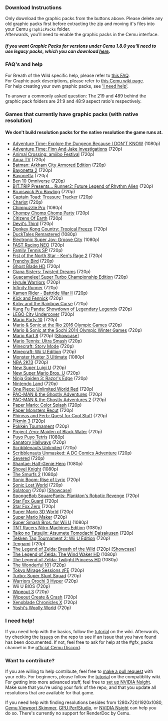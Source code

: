 ### **Download Instructions**  

Only download the graphic packs from the buttons above. Please delete any old graphic packs first before extracting the zip and moving it's files into your Cemu `graphicPacks` folder.  
Afterwards, you'll need to enable the graphic packs in the Cemu interface.

##### **If you want Graphic Packs for versions under Cemu 1.8.0 you'll need to use legacy packs, which you can download [here](https://github.com/slashiee/cemu_graphic_packs/releases/download/1/graphicPacks.zip).**


### **FAQ's and help**
For Breath of the Wild specific help, please refer to [this FAQ](https://{{site.github.owner_name}}.github.io/cemu_graphic_packs/botw).  
For Graphic pack descriptions, please refer to [this Cemu wiki page](http://compat.cemu.info/wiki/The_Legend_of_Zelda:_Breath_of_the_Wild_Graphic_Packs).  
For help creating your own graphic packs, see ['I need help'](#i-need-help).

To answer a commonly asked question: The 219 and 489 behind the graphic pack folders are 21:9 and 48:9 aspect ratio's respectively.


### **Games that currently have graphic packs (with native resolution)**
#### We don't build resolution packs for the native resolution the game runs at.
- [Adventure Time: Explore the Dungeon Because I DON'T KNOW](http://compat.cemu.info/wiki/Adventure_Time:_Explore_the_Dungeon_Because_I_Don't_Know!) (1080p)
- [Adventure Time: Finn And Jake Investigations](http://compat.cemu.info/wiki/Adventure_Time:_Finn_And_Jake_Investigations) (720p)
- [Animal Crossing: amiibo Festival](http://compat.cemu.info/wiki/Animal_Crossing:_Amiibo_Festival) (720p)
- [Aqua TV](http://compat.cemu.info/wiki/Aqua_TV) (720p)
- [Batman: Arkham City Armored Edition](http://compat.cemu.info/wiki/Batman:_Arkham_City_Armored_Edition) (720p)
- [Bayonetta 2](http://compat.cemu.info/wiki/Bayonetta_2) (720p)
- [Bayonetta](http://compat.cemu.info/wiki/Bayonetta) (720p)
- [Ben 10 Omniverse](http://compat.cemu.info/wiki/Ben_10:_Omniverse) (720p)
- [BIT.TRIP Presents... Runner2: Future Legend of Rhythm Alien](http://compat.cemu.info/wiki/BIT.TRIP_Presents..._Runner2:_Future_Legend_of_Rhythm_Alien) (720p)
- [Brunswick Pro Bowling](http://compat.cemu.info/wiki/Brunswick_Pro_Bowling) (720p)
- [Captain Toad: Treasure Tracker](http://compat.cemu.info/wiki/Captain_Toad:_Treasure_Tracker) (720p)
- [Chariot](http://compat.cemu.info/wiki/Chariot) (720p)
- [Chimpuzzle Pro](http://compat.cemu.info/wiki/Chimpuzzle_Pro) (1080p)
- [Chompy Chomp Chomp Party](http://compat.cemu.info/wiki/Chompy_Chomp_Chomp_Party) (720p)
- [Citizens Of Earth](http://compat.cemu.info/wiki/Citizens_of_Earth) (720p)
- [Devil's Third](http://compat.cemu.info/wiki/Chariot) (720p)
- [Donkey Kong Country: Tropical Freeze](http://compat.cemu.info/wiki/Donkey_Kong_Country:_Tropical_Freeze) (720p)
- [DuckTales Remastered](http://compat.cemu.info/wiki/DuckTales_Remastered) (1080p)
- [Electronic Super Joy: Groove City](http://compat.cemu.info/wiki/Electronic_Super_Joy:_Groove_City) (1080p)
- [FAST Racing NEO](http://compat.cemu.info/wiki/Fast_Racing_Neo) (720p)
- [Family Tennis SP](http://compat.cemu.info/wiki/Family_Tennis_SP) (720p)
- [Fist of the North Star - Ken's Rage 2](http://compat.cemu.info/wiki/Fist_of_the_North_Star:_Ken's_Rage_2) (720p)
- [Frenchy Bird](http://compat.cemu.info/wiki/Frenchy_Bird) (720p)
- [Ghost Blade HD](http://compat.cemu.info/wiki/Ghost_Blade_HD) (720p)
- [Giana Sisters: Twisted Dreams](http://compat.cemu.info/wiki/Giana_Sisters:_Twisted_Dreams) (720p)
- [Guacamelee! Super Turbo Championship Edition](http://compat.cemu.info/wiki/Guacamelee:_Super_Turbo_Championship_Edition) (720p)
- [Hyrule Warriors](http://compat.cemu.info/wiki/Hyrule_Warriors) (720p)
- [Infinity Runner](http://compat.cemu.info/wiki/Infinity_Runner) (720p)
- [Kamen Rider - Battride War II](http://compat.cemu.info/wiki/Kamen_Rider:_Battride_War_II) (720p)
- [Kick and Fennick](http://compat.cemu.info/wiki/Kick_and_Fennick) (720p)
- [Kirby and the Rainbow Curse](http://compat.cemu.info/wiki/Kirby_and_the_Rainbow_Curse) (720p)
- [Kung Fu Panda: Showdown of Legendary Legends](http://compat.cemu.info/wiki/Kung_Fu_Panda:_Showdown_of_Legendary_Legends) (720p)
- [LEGO City Undercover](http://compat.cemu.info/wiki/LEGO_City_Undercover) (720p)
- [Mario Party 10](http://compat.cemu.info/wiki/Mario_Party_10) (720p)
- [Mario & Sonic at the Rio 2016 Olympic Games](http://compat.cemu.info/wiki/Mario_&_Sonic_at_the_Rio_2016_Olympic_Games) (720p)
- [Mario & Sonic at the Sochi 2014 Olympic Winter Games](http://compat.cemu.info/wiki/Mario_&_Sonic_at_the_Sochi_2014_Olympic_Winter_Games) (720p)
- [Mario Kart 8](http://compat.cemu.info/wiki/Mario_Kart_8) (720p) [[Showcase](https://youtu.be/E6Z-1SwSUtI)]
- [Mario Tennis: Ultra Smash](http://compat.cemu.info/wiki/Mario_Tennis:_Ultra_Smash) (720p)
- [Minecraft: Story Mode](http://compat.cemu.info/wiki/Minecraft:_Story_Mode) (720p)
- [Minecraft: Wii U Edition](http://compat.cemu.info/wiki/Minecraft:_Wii_U_Edition) (720p)
- [Monster Hunter 3 Ultimate](http://compat.cemu.info/wiki/Monster_Hunter_3_Ultimate) (1080p)
- [NBA 2K13](http://compat.cemu.info/wiki/NBA_2K13) (720p)
- [New Super Luigi U](http://compat.cemu.info/wiki/New_Super_Luigi_U) (720p)
- [New Super Mario Bros. U](http://compat.cemu.info/wiki/New_Super_Mario_Bros._U) (720p)
- [Ninja Gaiden 3: Razor's Edge](http://compat.cemu.info/wiki/Ninja_Gaiden_3:_Razor's_Edge) (720p)
- [Nintendo Land](http://compat.cemu.info/wiki/Nintendo_Land) (720p)
- [One Piece: Unlimited World Red](http://compat.cemu.info/wiki/One_Piece:_Unlimited_World_Red) (720p)
- [PAC-MAN & the Ghostly Adventures](http://compat.cemu.info/wiki/Pac-Man_and_the_Ghostly_Adventures_1) (720p)
- [PAC-MAN & the Ghostly Adventures 2](http://compat.cemu.info/wiki/Pac-Man_and_the_Ghostly_Adventures_2) (720p)
- [Paper Mario: Color Splash](http://compat.cemu.info/wiki/Paper_Mario:_Color_Splash) (720p)
- [Paper Monsters Recut](http://compat.cemu.info/wiki/Paper_Monsters_Recut) (720p)
- [Phineas and Ferb: Quest for Cool Stuff](http://compat.cemu.info/wiki/Phineas_and_Ferb:_Quest_for_Cool_Stuff) (720p)
- [Pikmin 3](http://compat.cemu.info/wiki/Pikmin_3) (720p)
- [Pokkén Tournament](http://compat.cemu.info/wiki/Pokk%C3%A9n_Tournament) (720p)
- [Project Zero: Maiden of Black Water](http://compat.cemu.info/wiki/Project_Zero:_Maiden_of_Black_Water) (720p)
- [Puyo Puyo Tetris](http://compat.cemu.info/wiki/Puyo_Puyo_Tetris) (1080p)
- [Sanatory Hallways](http://compat.cemu.info/wiki/Sanatory_Hallways) (720p)
- [Scribblenauts Unlimited](http://compat.cemu.info/wiki/Scribblenauts_Unlimited) (720p)
- [Scribblenauts Unmasked: A DC Comics Adventure](http://compat.cemu.info/wiki/Scribblenauts_Unmasked:_A_DC_Comics_Adventure) (720p)
- [Severed](http://compat.cemu.info/wiki/Severed) (720p)
- [Shantae: Half-Genie Hero](http://compat.cemu.info/wiki/Shantae:_Half-Genie_Hero) (1080p)
- [Shovel Knight](http://compat.cemu.info/wiki/Shovel_Knight:_Plauge_of_Shadows) (1080p)
- [The Smurfs 2](http://compat.cemu.info/wiki/The_Smurfs_2) (1080p)
- [Sonic Boom: Rise of Lyric](http://compat.cemu.info/wiki/Sonic_Boom:_Rise_of_Lyric) (720p)
- [Sonic Lost World](http://compat.cemu.info/wiki/Sonic_Lost_World) (720p)
- [Splatoon](http://compat.cemu.info/wiki/Splatoon) (720p) [[Showcase](https://youtu.be/rV77zXP8C8Y)]
- [SpongeBob SquarePants: Plankton's Robotic Revenge](http://compat.cemu.info/wiki/Spongebob_Squarepants:_Plankton's_Robotic_Revenge) (720p)
- [Star Fox Guard](http://compat.cemu.info/wiki/Star_Fox_Guard) (720p)
- [Star Fox Zero](http://compat.cemu.info/wiki/Star_Fox_Zero) (720p)
- [Super Mario 3D World](http://compat.cemu.info/wiki/Super_Mario_3D_World) (720p)
- [Super Mario Maker](http://compat.cemu.info/wiki/Super_Mario_Maker) (720p)
- [Super Smash Bros. for Wii U](http://compat.cemu.info/wiki/Super_Smash_Bros._U) (1080p)
- [TNT Racers Nitro Machines Edition](http://compat.cemu.info/wiki/TNT_Racers_Nitro_Machines_Edition) (1080p)
- [Taiko no Tatsujin: Atsumete Tomodachi Daisakusen](http://compat.cemu.info/wiki/Taiko_no_Tatsujin:_Atsumete_Tomodachi_Daisakusen) (720p)
- [Tekken Tag Tournament 2: Wii U Edition](http://compat.cemu.info/wiki/Tekken_Tag_Tournament_2) (720p)
- [Tengami](http://compat.cemu.info/wiki/Tengami) (720p)
- [The Legend of Zelda: Breath of the Wild](http://compat.cemu.info/wiki/The_Legend_of_Zelda:_Breath_of_the_Wild) (720p) [[Showcase](https://youtu.be/buKACHczKoM)]
- [The Legend of Zelda: The Wind Waker HD](http://compat.cemu.info/wiki/The_Legend_of_Zelda:_The_Wind_Waker_HD) (1080p)
- [The Legend of Zelda: Twilight Princess HD](http://compat.cemu.info/wiki/The_Legend_of_Zelda:_Twilight_Princess_HD) (1080p)
- [The Wonderful 101](http://compat.cemu.info/wiki/The_Wonderful_101) (720p)
- [Tokyo Mirage Sessions ♯FE](http://compat.cemu.info/wiki/Tokyo_Mirage_Sessions_#FE) (720p)
- [Turbo: Super Stunt Squad](http://compat.cemu.info/wiki/Turbo:_Super_Stunt_Squad) (720p)
- [Warriors Orochi 3 Hyper](http://compat.cemu.info/wiki/Warriors_Orochi_3_Hyper) (720p)
- Wii U BIOS (720p)
- [Wipeout 3](http://compat.cemu.info/wiki/Wipeout_3) (720p)
- [Wipeout Create & Crash](http://compat.cemu.info/wiki/Wipeout:_Create_&_Crash) (720p)
- [Xenoblade Chronicles X](http://compat.cemu.info/wiki/Xenoblade_Chronicles_X) (720p)
- [Yoshi's Woolly World](http://compat.cemu.info/wiki/Yoshi's_Woolly_World) (720p)

### **I need help!**

If you need help with the basics, follow the [tutorial](https://github.com/slashiee/cemu_graphic_packs/wiki/How-to-create-Graphic-Packs) on the wiki. Afterwards, try checking the [issues](https://github.com/slashiee/cemu_graphic_packs/issues) on the repo to see if an issue that you have found has been documented. If not, feel free to ask for help at the #gfx_packs channel in the [official Cemu Discord](https://discord.gg/5psYsup).

### **Want to contribute?**

If you are willing to help contribute, feel free to [make a pull request](https://github.com/slashiee/cemu_graphic_packs/compare) with your edits. For beginners, please follow the [tutorial](https://github.com/slashiee/cemu_graphic_packs/wiki/How-to-create-Graphic-Packs) on the compatiblity wiki. For getting into more advanced stuff, feel free to [set up NVIDIA Nsight](https://github.com/slashiee/cemu_graphic_packs/issues/38#issuecomment-309265292). Make sure that you're using your fork of the repo, and that you update all resolutions that are available for that game.

If you need help with finding resolutions besides from 1280x720/1920x1080, [Cemu Viewport Skimmer](https://github.com/mhvuze/CemuViewportSkimmer), [GPU PerfStudio](http://gpuopen.com/archive/gpu-perfstudio/), or [NVIDIA Nsight](http://www.nvidia.com/object/nsight.html) can help you do so. There's currently no support for RenderDoc by Cemu.
